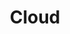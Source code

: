 <!DOCTYPE html>
<html lang="en">
<head>
  <meta charset="UTF-8">
  <style type="text/css">
    h1 {
      text-align: center;
    }
  </style>
</head>
<body>
  <h1>Cloud</h1>
</body>
</html>